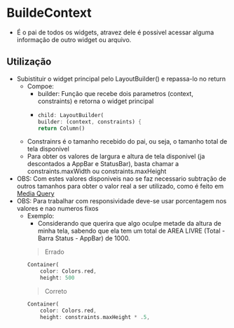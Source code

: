 # BuildeContext
-   É o pai de todos os widgets, atravez dele é possivel acessar alguma informação de outro widget ou arquivo.
## Utilização
- Subistituir o widget principal pelo LayoutBuilder() e repassa-lo no return
    - Compoe:
        - builder: Função que recebe dois parametros (context, constraints) e retorna o widget principal
        -   ```dart
            child: LayoutBuilder(
            builder: (context, constraints) {
            return Column()
            ```
    - Constrainrs é o tamanho recebido do pai, ou seja, o tamanho total de tela disponivel
    - Para obter os valores de largura e altura de tela disponivel (ja descontados a AppBar e StatusBar), basta chamar a constraints.maxWidth ou constraints.maxHeight
- OBS: Com estes valores disponiveis nao se faz necessario subtração de outros tamanhos para obter o valor real a ser utilizado, como é feito em [Media Query](./MediaQuery.md)
- OBS: Para trabalhar com responsividade deve-se usar porcentagem nos valores e nao numeros fixos
    -   Exemplo:
        - Considerando que querira que algo oculpe metade da altura de minha tela, sabendo que ela tem um total de AREA LIVRE (Total - Barra Status - AppBar) de 1000.
        > Errado
        ```dart
        Container(
            color: Colors.red,
            height: 500
        ```
        >Correto
        ```dart
        Container(
            color: Colors.red,
            height: constraints.maxHeight * .5,
        ```